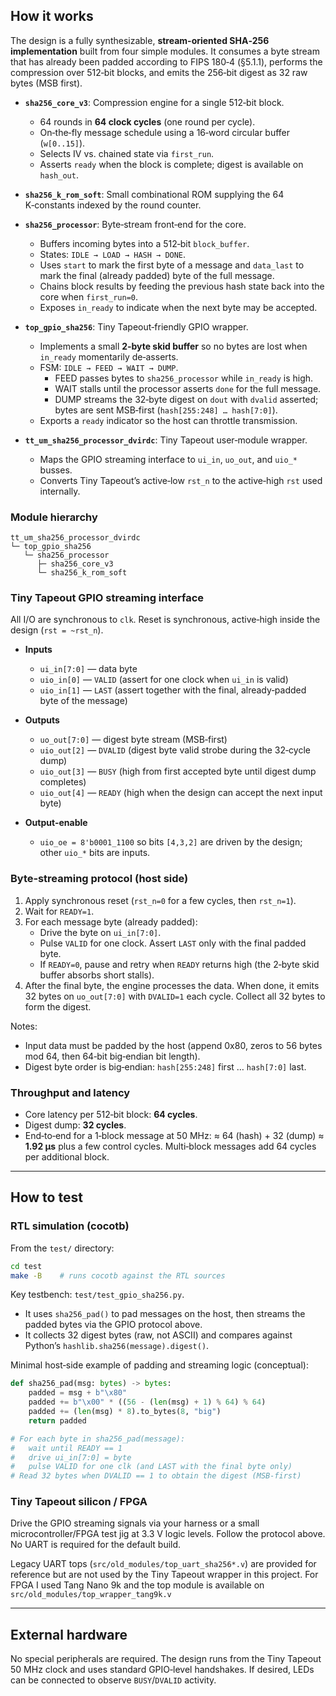 <!---

This file is used to generate your project datasheet. Please fill in the information below and delete any unused
sections.

You can also include images in this folder and reference them in the markdown. Each image must be less than
512 kb in size, and the combined size of all images must be less than 1 MB.
-->

## How it works

The design is a fully synthesizable, **stream-oriented SHA‑256 implementation** built from four simple modules. It consumes a byte stream that has already been padded according to FIPS 180‑4 (§5.1.1), performs the compression over 512‑bit blocks, and emits the 256‑bit digest as 32 raw bytes (MSB first).

- **`sha256_core_v3`**: Compression engine for a single 512‑bit block.
  - 64 rounds in **64 clock cycles** (one round per cycle).
  - On‑the‑fly message schedule using a 16‑word circular buffer (`w[0..15]`).
  - Selects IV vs. chained state via `first_run`.
  - Asserts `ready` when the block is complete; digest is available on `hash_out`.

- **`sha256_k_rom_soft`**: Small combinational ROM supplying the 64 K‑constants indexed by the round counter.

- **`sha256_processor`**: Byte‑stream front‑end for the core.
  - Buffers incoming bytes into a 512‑bit `block_buffer`.
  - States: `IDLE → LOAD → HASH → DONE`.
  - Uses `start` to mark the first byte of a message and `data_last` to mark the final (already padded) byte of the full message.
  - Chains block results by feeding the previous hash state back into the core when `first_run=0`.
  - Exposes `in_ready` to indicate when the next byte may be accepted.

- **`top_gpio_sha256`**: Tiny Tapeout‑friendly GPIO wrapper.
  - Implements a small **2‑byte skid buffer** so no bytes are lost when `in_ready` momentarily de‑asserts.
  - FSM: `IDLE → FEED → WAIT → DUMP`.
    - FEED passes bytes to `sha256_processor` while `in_ready` is high.
    - WAIT stalls until the processor asserts `done` for the full message.
    - DUMP streams the 32‑byte digest on `dout` with `dvalid` asserted; bytes are sent MSB‑first (`hash[255:248] … hash[7:0]`).
  - Exports a `ready` indicator so the host can throttle transmission.

- **`tt_um_sha256_processor_dvirdc`**: Tiny Tapeout user‑module wrapper.
  - Maps the GPIO streaming interface to `ui_in`, `uo_out`, and `uio_*` busses.
  - Converts Tiny Tapeout’s active‑low `rst_n` to the active‑high `rst` used internally.

### Module hierarchy

```
tt_um_sha256_processor_dvirdc
└─ top_gpio_sha256
   └─ sha256_processor
      ├─ sha256_core_v3
      └─ sha256_k_rom_soft
```

### Tiny Tapeout GPIO streaming interface

All I/O are synchronous to `clk`. Reset is synchronous, active‑high inside the design (`rst = ~rst_n`).

- **Inputs**
  - `ui_in[7:0]`  — data byte
  - `uio_in[0]`   — `VALID` (assert for one clock when `ui_in` is valid)
  - `uio_in[1]`   — `LAST` (assert together with the final, already‑padded byte of the message)

- **Outputs**
  - `uo_out[7:0]` — digest byte stream (MSB‑first)
  - `uio_out[2]`  — `DVALID` (digest byte valid strobe during the 32‑cycle dump)
  - `uio_out[3]`  — `BUSY` (high from first accepted byte until digest dump completes)
  - `uio_out[4]`  — `READY` (high when the design can accept the next input byte)

- **Output‑enable**
  - `uio_oe = 8'b0001_1100` so bits `[4,3,2]` are driven by the design; other `uio_*` bits are inputs.

### Byte‑streaming protocol (host side)

1. Apply synchronous reset (`rst_n=0` for a few cycles, then `rst_n=1`).
2. Wait for `READY=1`.
3. For each message byte (already padded):
   - Drive the byte on `ui_in[7:0]`.
   - Pulse `VALID` for one clock. Assert `LAST` only with the final padded byte.
   - If `READY=0`, pause and retry when `READY` returns high (the 2‑byte skid buffer absorbs short stalls).
4. After the final byte, the engine processes the data. When done, it emits 32 bytes on `uo_out[7:0]` with `DVALID=1` each cycle. Collect all 32 bytes to form the digest.

Notes:
- Input data must be padded by the host (append 0x80, zeros to 56 bytes mod 64, then 64‑bit big‑endian bit length).
- Digest byte order is big‑endian: `hash[255:248]` first … `hash[7:0]` last.

### Throughput and latency

- Core latency per 512‑bit block: **64 cycles**.
- Digest dump: **32 cycles**.
- End‑to‑end for a 1‑block message at 50 MHz: ≈ 64 (hash) + 32 (dump) ≈ **1.92 µs** plus a few control cycles. Multi‑block messages add 64 cycles per additional block.

---

## How to test

### RTL simulation (cocotb)

From the `test/` directory:
```sh
cd test
make -B    # runs cocotb against the RTL sources
```
Key testbench: `test/test_gpio_sha256.py`.

- It uses `sha256_pad()` to pad messages on the host, then streams the padded bytes via the GPIO protocol above.
- It collects 32 digest bytes (raw, not ASCII) and compares against Python’s `hashlib.sha256(message).digest()`.

Minimal host‑side example of padding and streaming logic (conceptual):
```python
def sha256_pad(msg: bytes) -> bytes:
    padded = msg + b"\x80"
    padded += b"\x00" * ((56 - (len(msg) + 1) % 64) % 64)
    padded += (len(msg) * 8).to_bytes(8, "big")
    return padded

# For each byte in sha256_pad(message):
#   wait until READY == 1
#   drive ui_in[7:0] = byte
#   pulse VALID for one clk (and LAST with the final byte only)
# Read 32 bytes when DVALID == 1 to obtain the digest (MSB-first)
```

### Tiny Tapeout silicon / FPGA

Drive the GPIO streaming signals via your harness or a small microcontroller/FPGA test jig at 3.3 V logic levels. Follow the protocol above. No UART is required for the default build.

Legacy UART tops (`src/old_modules/top_uart_sha256*.v`) are provided for reference but are not used by the Tiny Tapeout wrapper in this project. 
For FPGA I used Tang Nano 9k and the top module is available on `src/old_modules/top_wrapper_tang9k.v`

---

## External hardware

No special peripherals are required. The design runs from the Tiny Tapeout 50 MHz clock and uses standard GPIO‑level handshakes. If desired, LEDs can be connected to observe `BUSY`/`DVALID` activity.
